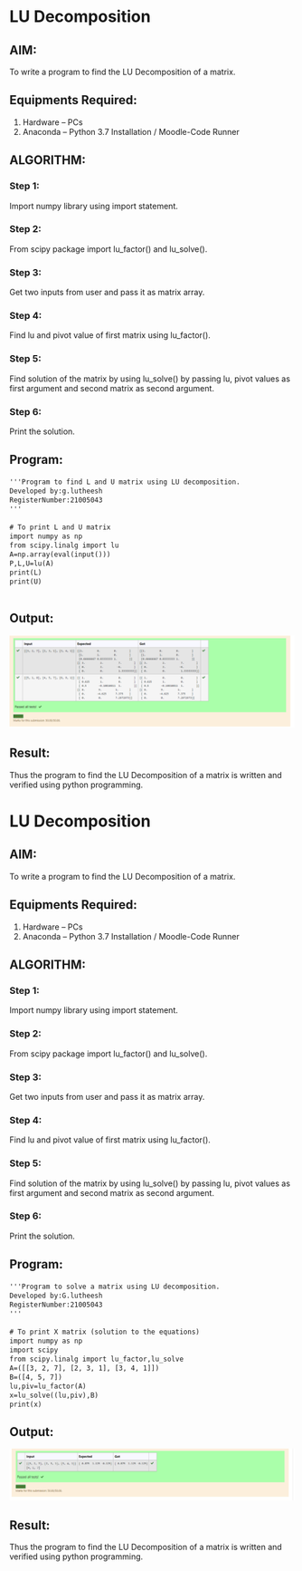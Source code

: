 # LU Decomposition 

## AIM:
To write a program to find the LU Decomposition of a matrix.

## Equipments Required:
1. Hardware – PCs
2. Anaconda – Python 3.7 Installation / Moodle-Code Runner

## ALGORITHM:
### Step 1:
Import numpy library using import statement.

### Step 2:
From scipy package import lu_factor() and lu_solve().

### Step 3:
Get two inputs from user and pass it as matrix array.

### Step 4:
Find lu and pivot value of first matrix using lu_factor().

### Step 5:
Find solution of the matrix by using lu_solve() by passing lu, pivot values as first argument and second matrix as second argument.

### Step 6:
Print the solution.

## Program:
```
'''Program to find L and U matrix using LU decomposition.
Developed by:g.lutheesh
RegisterNumber:21005043 
'''

# To print L and U matrix
import numpy as np
from scipy.linalg import lu
A=np.array(eval(input()))
P,L,U=lu(A)
print(L)
print(U)


```

## Output:
![lu decomposition](out.png)


## Result:
Thus the program to find the LU Decomposition of a matrix is written and verified using python programming.



# LU Decomposition 

## AIM:
To write a program to find the LU Decomposition of a matrix.

## Equipments Required:
1. Hardware – PCs
2. Anaconda – Python 3.7 Installation / Moodle-Code Runner

## ALGORITHM:
### Step 1:
Import numpy library using import statement.

### Step 2:
From scipy package import lu_factor() and lu_solve().

### Step 3:
Get two inputs from user and pass it as matrix array.

### Step 4:
Find lu and pivot value of first matrix using lu_factor().

### Step 5:
Find solution of the matrix by using lu_solve() by passing lu, pivot values as first argument and second matrix as second argument.

### Step 6:
Print the solution.

## Program:
```
'''Program to solve a matrix using LU decomposition.
Developed by:G.lutheesh 
RegisterNumber:21005043 
'''

# To print X matrix (solution to the equations)
import numpy as np
import scipy
from scipy.linalg import lu_factor,lu_solve
A=([[3, 2, 7], [2, 3, 1], [3, 4, 1]])
B=([4, 5, 7])
lu,piv=lu_factor(A)
x=lu_solve((lu,piv),B)
print(x)

```

## Output:
![lu decomposition](outpur.png)


## Result:
Thus the program to find the LU Decomposition of a matrix is written and verified using python programming.




